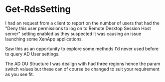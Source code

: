# Get-RdsSetting

I had an request from a client to report on the number of users that had the
"Deny this user permissions to log on to Remote Desktop Session Host server" setting
enabled as they suspected it was causing an issue launching some XenApp applications.

Saw this as an opportunity to explore some methods I'd never used before to query AD User
settings.

The AD OU Structure I was dealign with had three regions hence the param switch values
but these can of course be changed to suit your requirement as you see fit.
